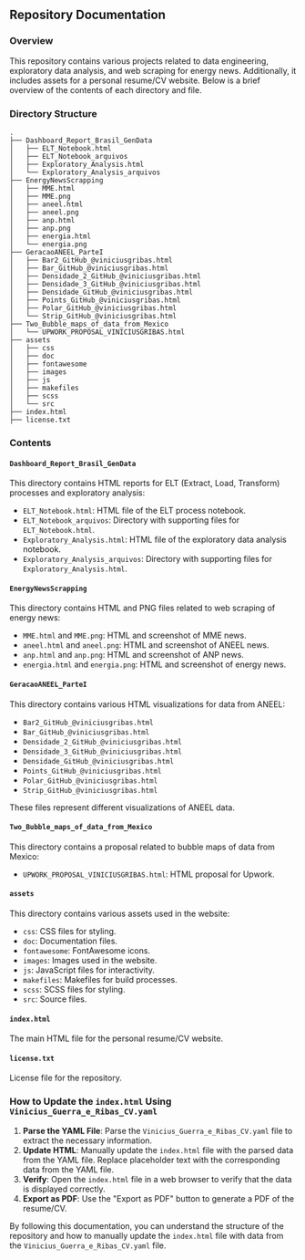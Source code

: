 ## Repository Documentation

### Overview

This repository contains various projects related to data engineering, exploratory data analysis, and web scraping for energy news. Additionally, it includes assets for a personal resume/CV website. Below is a brief overview of the contents of each directory and file.

### Directory Structure

```
.
├── Dashboard_Report_Brasil_GenData
│   ├── ELT_Notebook.html
│   ├── ELT_Notebook_arquivos
│   ├── Exploratory_Analysis.html
│   └── Exploratory_Analysis_arquivos
├── EnergyNewsScrapping
│   ├── MME.html
│   ├── MME.png
│   ├── aneel.html
│   ├── aneel.png
│   ├── anp.html
│   ├── anp.png
│   ├── energia.html
│   └── energia.png
├── GeracaoANEEL_ParteI
│   ├── Bar2_GitHub_@viniciusgribas.html
│   ├── Bar_GitHub_@viniciusgribas.html
│   ├── Densidade_2_GitHub_@viniciusgribas.html
│   ├── Densidade_3_GitHub_@viniciusgribas.html
│   ├── Densidade_GitHub_@viniciusgribas.html
│   ├── Points_GitHub_@viniciusgribas.html
│   ├── Polar_GitHub_@viniciusgribas.html
│   └── Strip_GitHub_@viniciusgribas.html
├── Two_Bubble_maps_of_data_from_Mexico
│   └── UPWORK_PROPOSAL_VINICIUSGRIBAS.html
├── assets
│   ├── css
│   ├── doc
│   ├── fontawesome
│   ├── images
│   ├── js
│   ├── makefiles
│   ├── scss
│   └── src
├── index.html
├── license.txt
```

### Contents

#### `Dashboard_Report_Brasil_GenData`

This directory contains HTML reports for ELT (Extract, Load, Transform) processes and exploratory analysis:

- `ELT_Notebook.html`: HTML file of the ELT process notebook.
- `ELT_Notebook_arquivos`: Directory with supporting files for `ELT_Notebook.html`.
- `Exploratory_Analysis.html`: HTML file of the exploratory data analysis notebook.
- `Exploratory_Analysis_arquivos`: Directory with supporting files for `Exploratory_Analysis.html`.

#### `EnergyNewsScrapping`

This directory contains HTML and PNG files related to web scraping of energy news:

- `MME.html` and `MME.png`: HTML and screenshot of MME news.
- `aneel.html` and `aneel.png`: HTML and screenshot of ANEEL news.
- `anp.html` and `anp.png`: HTML and screenshot of ANP news.
- `energia.html` and `energia.png`: HTML and screenshot of energy news.

#### `GeracaoANEEL_ParteI`

This directory contains various HTML visualizations for data from ANEEL:

- `Bar2_GitHub_@viniciusgribas.html`
- `Bar_GitHub_@viniciusgribas.html`
- `Densidade_2_GitHub_@viniciusgribas.html`
- `Densidade_3_GitHub_@viniciusgribas.html`
- `Densidade_GitHub_@viniciusgribas.html`
- `Points_GitHub_@viniciusgribas.html`
- `Polar_GitHub_@viniciusgribas.html`
- `Strip_GitHub_@viniciusgribas.html`

These files represent different visualizations of ANEEL data.

#### `Two_Bubble_maps_of_data_from_Mexico`

This directory contains a proposal related to bubble maps of data from Mexico:

- `UPWORK_PROPOSAL_VINICIUSGRIBAS.html`: HTML proposal for Upwork.

#### `assets`

This directory contains various assets used in the website:

- `css`: CSS files for styling.
- `doc`: Documentation files.
- `fontawesome`: FontAwesome icons.
- `images`: Images used in the website.
- `js`: JavaScript files for interactivity.
- `makefiles`: Makefiles for build processes.
- `scss`: SCSS files for styling.
- `src`: Source files.

#### `index.html`

The main HTML file for the personal resume/CV website.

#### `license.txt`

License file for the repository.

### How to Update the `index.html` Using `Vinicius_Guerra_e_Ribas_CV.yaml`

1. **Parse the YAML File**: Parse the `Vinicius_Guerra_e_Ribas_CV.yaml` file to extract the necessary information.
2. **Update HTML**: Manually update the `index.html` file with the parsed data from the YAML file. Replace placeholder text with the corresponding data from the YAML file.
3. **Verify**: Open the `index.html` file in a web browser to verify that the data is displayed correctly.
4. **Export as PDF**: Use the "Export as PDF" button to generate a PDF of the resume/CV.

By following this documentation, you can understand the structure of the repository and how to manually update the `index.html` file with data from the `Vinicius_Guerra_e_Ribas_CV.yaml` file.